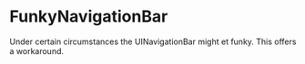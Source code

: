 # FunkyNavigationBar

Under certain circumstances the UINavigationBar might et funky. This offers a workaround.
